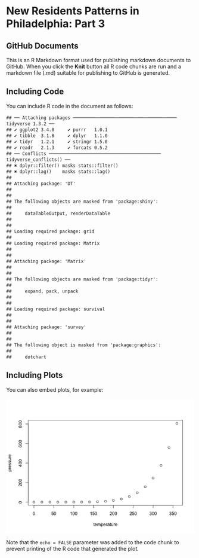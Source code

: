 New Residents Patterns in Philadelphia: Part 3
================

## GitHub Documents

This is an R Markdown format used for publishing markdown documents to
GitHub. When you click the **Knit** button all R code chunks are run and
a markdown file (.md) suitable for publishing to GitHub is generated.

## Including Code

You can include R code in the document as follows:

    ## ── Attaching packages ─────────────────────────────────────── tidyverse 1.3.2 ──
    ## ✔ ggplot2 3.4.0     ✔ purrr   1.0.1
    ## ✔ tibble  3.1.8     ✔ dplyr   1.1.0
    ## ✔ tidyr   1.2.1     ✔ stringr 1.5.0
    ## ✔ readr   2.1.3     ✔ forcats 0.5.2
    ## ── Conflicts ────────────────────────────────────────── tidyverse_conflicts() ──
    ## ✖ dplyr::filter() masks stats::filter()
    ## ✖ dplyr::lag()    masks stats::lag()
    ## 
    ## Attaching package: 'DT'
    ## 
    ## 
    ## The following objects are masked from 'package:shiny':
    ## 
    ##     dataTableOutput, renderDataTable
    ## 
    ## 
    ## Loading required package: grid
    ## 
    ## Loading required package: Matrix
    ## 
    ## 
    ## Attaching package: 'Matrix'
    ## 
    ## 
    ## The following objects are masked from 'package:tidyr':
    ## 
    ##     expand, pack, unpack
    ## 
    ## 
    ## Loading required package: survival
    ## 
    ## 
    ## Attaching package: 'survey'
    ## 
    ## 
    ## The following object is masked from 'package:graphics':
    ## 
    ##     dotchart

## Including Plots

You can also embed plots, for example:

![](Data_Analysis_files/figure-gfm/pressure-1.png)<!-- -->

Note that the `echo = FALSE` parameter was added to the code chunk to
prevent printing of the R code that generated the plot.
